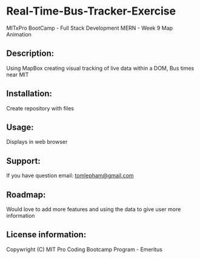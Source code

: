 # Real-Time-Bus-Tracker-Exercise
MITxPro BootCamp - Full Stack Development MERN - Week 9 Map Animation

## Description: 
Using MapBox creating visual tracking of live data within a DOM, Bus times near MIT

## Installation: 
Create repository with files

## Usage: 
Displays in web browser

## Support: 
If you have question email: tomlepham@gmail.com

## Roadmap: 
Would love to add more features and using the data to give user more information

## License information:
Copywright (C) MIT Pro Coding Bootcamp Program - Emeritus
